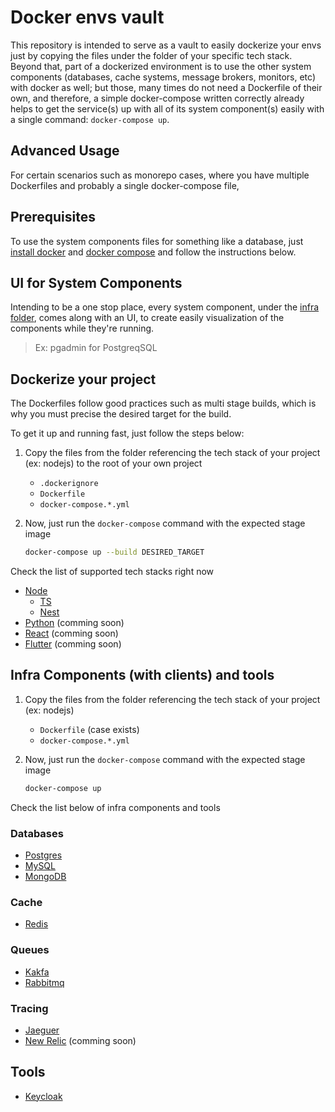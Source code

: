 # Docker envs vault

This repository is intended to serve as a vault to easily dockerize your envs just by copying the files under the folder of your specific tech stack. Beyond that, part of a dockerized environment is to use the other system components (databases, cache systems, message brokers, monitors, etc) with docker as well; but those, many times do not need a Dockerfile of their own, and therefore, a simple docker-compose written correctly already helps to get the service(s) up with
all of its system component(s) easily with a single command: `docker-compose up`.

## Advanced Usage

For certain scenarios such as monorepo cases, where you have multiple Dockerfiles and probably a single docker-compose file, 

## Prerequisites

To use the system components files for something like a database, just [install docker](https://docs.docker.com/engine/install/ubuntu/) and [docker compose](https://docs.docker.com/compose/install/) and follow the instructions below.

## UI for System Components

Intending to be a one stop place, every system component, under the [infra folder](/infra/), comes along with an UI, to create easily visualization of the
components while they're running.

> Ex: pgadmin for PostgreqSQL

## Dockerize your project

The Dockerfiles follow good practices such as multi stage builds, which is why you must precise the desired target for the build.

To get it up and running fast, just follow the steps below:

1. Copy the files from the folder referencing the tech stack of your project (ex: nodejs) to the root of your own project

   - `.dockerignore`
   - `Dockerfile`
   - `docker-compose.*.yml`

2. Now, just run the `docker-compose` command with the expected stage image

   ```sh
   docker-compose up --build DESIRED_TARGET
   ```

Check the list of supported tech stacks right now

- [Node](nodejs/)
  - [TS](nodejs/ts/)
  - [Nest](nodejs/nestjs-ts/)
- [Python](python/#) (comming soon)
- [React](react/#) (comming soon)
- [Flutter](flutter/#) (comming soon)

## Infra Components (with clients) and tools

1. Copy the files from the folder referencing the tech stack of your project (ex: nodejs)

   - `Dockerfile` (case exists)
   - `docker-compose.*.yml`

2. Now, just run the `docker-compose` command with the expected stage image

   ```sh
   docker-compose up
   ```

Check the list below of infra components and tools

### Databases

- [Postgres](infra/docker-compose.postgres.db.yml)
- [MySQL](infra/docker-compose.mysql.db.yml)
- [MongoDB](infra/docker-compose.mongo.db.yml)

### Cache

- [Redis](infra/docker-compose.redis.yml)

### Queues

- [Kakfa](infra/docker-compose.kafka.q.yml)
- [Rabbitmq](infra/docker-compose.rabbitmq.q.yml)

### Tracing

- [Jaeguer](infra/docker-compose.jaeguer.yml)
- [New Relic](tools/#) (comming soon)

## Tools

- [Keycloak](tools/docker-compose.keycloak.yml)
